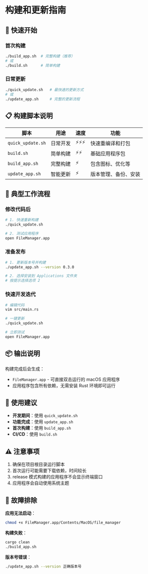 # 构建和更新指南

## 🚀 快速开始

### 首次构建
```bash
./build_app.sh  # 完整构建（推荐）
# 或
./build.sh      # 简单构建
```

### 日常更新
```bash
./quick_update.sh   # 最快速的更新方式
# 或
./update_app.sh     # 完整的更新流程
```

## 📋 构建脚本说明

| 脚本 | 用途 | 速度 | 功能 |
|------|------|------|------|
| `quick_update.sh` | 日常开发 | ⚡⚡⚡ | 快速重编译和打包 |
| `build.sh` | 简单构建 | ⚡⚡ | 基础应用程序包 |
| `build_app.sh` | 完整构建 | ⚡ | 包含图标、优化等 |
| `update_app.sh` | 智能更新 | ⚡ | 版本管理、备份、安装 |

## 🔄 典型工作流程

### 修改代码后
```bash
# 1. 快速重新构建
./quick_update.sh

# 2. 测试应用程序
open FileManager.app
```

### 准备发布
```bash
# 1. 更新版本号并构建
./update_app.sh --version 0.3.0

# 2. 选择安装到 Applications 文件夹
# 按提示选择选项 2
```

### 快速开发迭代
```bash
# 编辑代码
vim src/main.rs

# 一键更新
./quick_update.sh

# 立即测试
open FileManager.app
```

## 📦 输出说明

构建完成后会生成：
- `FileManager.app` - 可直接双击运行的 macOS 应用程序
- 应用程序包含所有依赖，无需安装 Rust 环境即可运行

## 🎯 使用建议

- **开发期间**：使用 `quick_update.sh`
- **功能完成**：使用 `update_app.sh`
- **首次构建**：使用 `build_app.sh`
- **CI/CD**：使用 `build.sh`

## ⚠️ 注意事项

1. 确保在项目根目录运行脚本
2. 首次运行可能需要下载依赖，时间较长
3. release 模式构建的应用程序不会显示终端窗口
4. 应用程序会自动使用系统主题

## 🔧 故障排除

**应用无法启动**：
```bash
chmod +x FileManager.app/Contents/MacOS/file_manager
```

**构建失败**：
```bash
cargo clean
./build_app.sh
```

**版本号错误**：
```bash
./update_app.sh --version 正确版本号
```